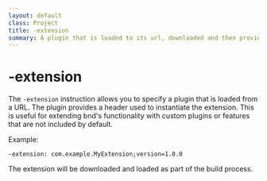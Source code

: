```yaml
---
layout: default
class: Project
title: -extension 
summary: A plugin that is loaded to its url, downloaded and then provides a header used instantiate the plugin. 
---
```

	


# -extension

The `-extension` instruction allows you to specify a plugin that is loaded from a URL. The plugin provides a header used to instantiate the extension. This is useful for extending bnd's functionality with custom plugins or features that are not included by default.

Example:

```
-extension: com.example.MyExtension;version=1.0.0
```

The extension will be downloaded and loaded as part of the build process.
